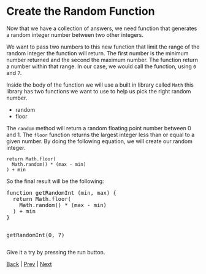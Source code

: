 # Create the Random Function

Now that we have a collection of answers, we need function that generates a random integer number between two other integers.

We want to pass two numbers to this new function that limit the range of the random integer the function will return. The first number is the minimum number returned and the second the maximum number. The function return a number within that range. In our case, we would call the function, using `0` and `7`.

Inside the body of the function we will use a built in library called `Math` this library has two functions we want to use to help us pick the right random number.

* random
* floor

The `random` method will return a random floating point number between 0 and 1.
The `floor` function returns the largest integer less than or equal to a given number. By doing the following equation, we will create our random integer.

```
return Math.floor(
  Math.random() * (max - min)
) + min
```

So the final result will be the following:

<div class="tonic">
<pre>
function getRandomInt (min, max) {
  return Math.floor(
    Math.random() * (max - min)
  ) + min
}

getRandomInt(0, 7)
</pre>
</div>

Give it a try by pressing the run button.

[Back](.) | [Prev](4) | [Next](6)
